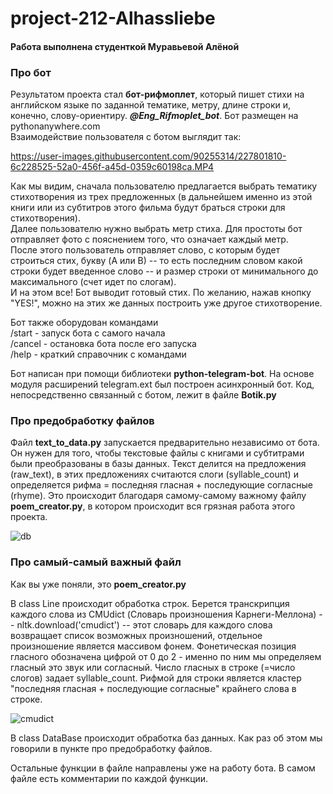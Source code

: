 # project-212-Alhassliebe

#### Работа выполнена студенткой Муравьевой Алёной ####

### Про бот ###
Результатом проекта стал **бот-рифмоплет**, который пишет стихи на английском языке по заданной тематике, метру, длине строки и, конечно, слову-ориентиру. ***@Eng_Rifmoplet_bot***. Бот размещен на pythonanywhere.com  
Взаимодействие пользователя с ботом выглядит так:

https://user-images.githubusercontent.com/90255314/227801810-6c228525-52a0-456f-a45d-0359c60198ca.MP4

Как мы видим, сначала пользователю предлагается выбрать тематику стихотворения из трех предложенных (в дальнейшем именно из этой книги
или из субтитров этого фильма будут браться строки для стихотворения).  
Далее пользователю нужно выбрать метр стиха. Для простоты бот отправляет фото с пояснением того, что означает каждый метр.  
После этого пользователь отправляет слово, с которым будет строиться стих, букву (A или В) -- то есть последним словом какой строки будет введенное слово -- 
и размер строки от минимального до максимального (счет идет по слогам).  
И на этом все! Бот выводит готовый стих. По желанию, нажав кнопку "YES!", можно на этих же данных построить уже другое стихотворение.  
  
Бот также оборудован командами   
/start - запуск бота с самого начала  
/cancel - остановка бота после его запуска  
/help - краткий справочник с командами

Бот написан при помощи библиотеки **python-telegram-bot**. На основе модуля расширений telegram.ext был построен асинхронный бот.
Код, непосредственно связанный с ботом, лежит в файле **Botik.py**

### Про предобработку файлов ###

Файл **text_to_data.py** запускается предварительно независимо от бота. Он нужен для того, чтобы текстовые файлы с книгами и субтитрами были преобразованы в базы данных. 
Текст делится на предложения (raw_text), в этих предложениях считаются слоги (syllable_count) и определяется рифма = последняя гласная + последующие согласные (rhyme).
Это происходит благодаря самому-самому важному файлу **poem_creator.py**, в котором происходит вся грязная работа этого проекта.  

![db](https://user-images.githubusercontent.com/90255314/227803446-566ec944-9c4b-458d-a26c-af49e2389061.PNG)

### Про самый-самый важный файл ###

Как вы уже поняли, это **poem_creator.py**  

В class Line происходит обработка строк. Берется транскрипция каждого слова из CMUdict (Словарь произношения Карнеги-Меллона) -- nltk.download('cmudict') --
этот словарь для каждого слова возвращает список возможных произношений, отдельное произношение является массивом фонем. Фонетическая позиция гласного обозначена цифрой от 0 до 2 -
именно по ним мы определяем гласный это звук или согласный. Число гласных в строке (=число слогов) задает syllable_count. Рифмой для строки является кластер "последняя гласная + последующие согласные"
крайнего слова в строке.  

![cmudict](https://user-images.githubusercontent.com/90255314/227804831-87d32312-2a9b-4531-934c-0cbe9dea15f6.PNG)  

В class DataBase происходит обработка баз данных. Как раз об этом мы говорили в пункте про предобработку файлов.  

Остальные функции в файле направлены уже на работу бота. В самом файле есть комментарии по каждой функции.
